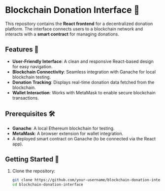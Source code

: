 # Blockchain Donation Interface 🌟  

This repository contains the **React frontend** for a decentralized donation platform. The interface connects users to a blockchain network and interacts with a **smart contract** for managing donations.  

## Features 🚀  

- **User-Friendly Interface**: A clean and responsive React-based design for easy navigation.  
- **Blockchain Connectivity**: Seamless integration with Ganache for local blockchain testing.  
- **Donation Tracking**: Displays real-time donation data fetched from the blockchain.  
- **Wallet Interaction**: Works with MetaMask to enable secure blockchain transactions.  

## Prerequisites 🛠️  

- **Ganache**: A local Ethereum blockchain for testing.  
- **MetaMask**: A browser extension for wallet integration.  
- A deployed smart contract on Ganache (to be connected via the React app).  

## Getting Started 🏁  

1. Clone the repository:  
   ```bash  
   git clone https://github.com/your-username/blockchain-donation-interface.git  
   cd blockchain-donation-interface  
